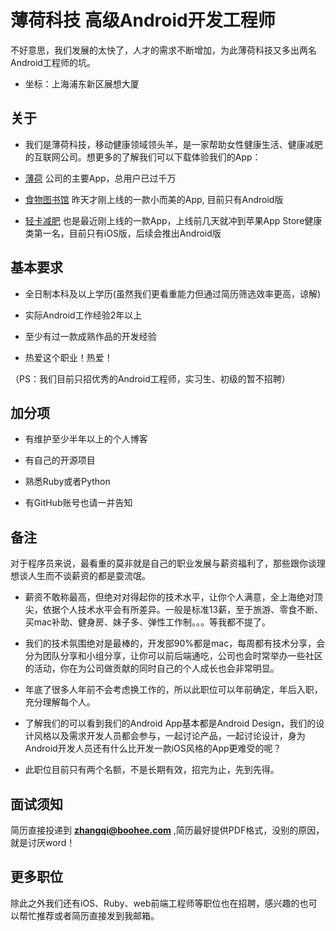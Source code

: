 薄荷科技 高级Android开发工程师
==========
不好意思，我们发展的太快了，人才的需求不断增加，为此薄荷科技又多出两名Android工程师的坑。

* 坐标：上海浦东新区展想大厦

## 关于

* 我们是薄荷科技，移动健康领域领头羊，是一家帮助女性健康生活、健康减肥的互联网公司。想更多的了解我们可以下载体验我们的App：

* [薄荷](http://www.wandoujia.com/apps/com.boohee.one) 公司的主要App，总用户已过千万

* [食物图书馆](http://app.mi.com/detail/80550) 昨天才刚上线的一款小而美的App, 目前只有Android版

* [轻卡减肥](https://itunes.apple.com/cn/app/qing-ka-jian-fei/id931801154?mt=8) 也是最近刚上线的一款App，上线前几天就冲到苹果App Store健康类第一名，目前只有iOS版，后续会推出Android版

## 基本要求

* 全日制本科及以上学历(虽然我们更看重能力但通过简历筛选效率更高，谅解)

* 实际Android工作经验2年以上

* 至少有过一款成熟作品的开发经验

* 热爱这个职业！热爱！

（PS：我们目前只招优秀的Android工程师，实习生、初级的暂不招聘）

## 加分项

* 有维护至少半年以上的个人博客

* 有自己的开源项目

* 熟悉Ruby或者Python

* 有GitHub账号也请一并告知

## 备注

对于程序员来说，最看重的莫非就是自己的职业发展与薪资福利了，那些跟你谈理想谈人生而不谈薪资的都是耍流氓。

* 薪资不敢称最高，但绝对对得起你的技术水平，让你个人满意，全上海绝对顶尖，依据个人技术水平会有所差异。一般是标准13薪，至于旅游、零食不断、买mac补助、健身房、妹子多、弹性工作制。。。等我都不提了。

* 我们的技术氛围绝对是最棒的，开发部90%都是mac，每周都有技术分享，会分为团队分享和小组分享，让你可以前后端通吃，公司也会时常举办一些社区的活动，你在为公司做贡献的同时自己的个人成长也会非常明显。

* 年底了很多人年前不会考虑换工作的，所以此职位可以年前确定，年后入职，充分理解每个人。

* 了解我们的可以看到我们的Android App基本都是Android Design，我们的设计风格以及需求开发人员都会参与，一起讨论产品，一起讨论设计，身为Android开发人员还有什么比开发一款iOS风格的App更难受的呢？

* 此职位目前只有两个名额，不是长期有效，招完为止，先到先得。

## 面试须知

简历直接投递到 **zhangqi@boohee.com** ,简历最好提供PDF格式，没别的原因， 就是讨厌word！

## 更多职位

除此之外我们还有iOS、Ruby、web前端工程师等职位也在招聘，感兴趣的也可以帮忙推荐或者简历直接发到我邮箱。

